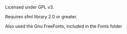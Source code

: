 Licensed under GPL v3.

Requires sfml library 2.0 or greater. 

Also used the Gnu FreeFonts, included in the Fonts folder